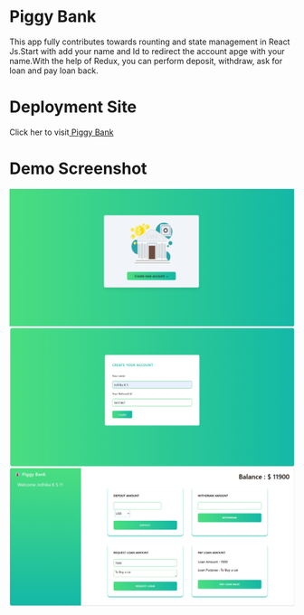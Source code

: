 <h1>Piggy Bank</h1>
<p>This app fully contributes towards rounting and state management in React Js.Start with add your name and Id to redirect the account apge with your name.With the help of Redux, you can perform deposit, withdraw, ask for loan and pay loan back.</p>
<h1>Deployment Site</h1>
Click her to visit<a href="https://piggy-bank-acc.netlify.app/customer/account"> Piggy Bank</a>
<h1>Demo Screenshot</h1>
<img/src="home page.png" alt="home page demo">
<img/src="customer acc.png" alt="customer page demo">
<img/src="account page.png" alt="account page demo">
